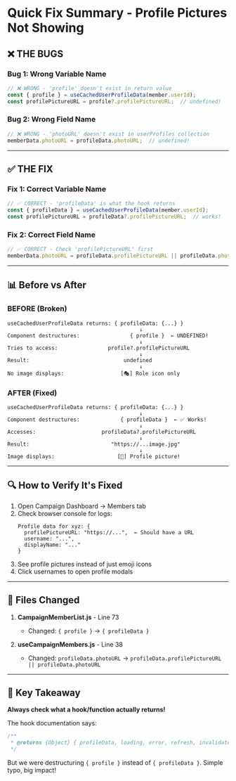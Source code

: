 # Quick Fix Summary - Profile Pictures Not Showing

## ❌ THE BUGS

### Bug 1: Wrong Variable Name
```javascript
// ❌ WRONG - 'profile' doesn't exist in return value
const { profile } = useCachedUserProfileData(member.userId);
const profilePictureURL = profile?.profilePictureURL;  // undefined!
```

### Bug 2: Wrong Field Name  
```javascript
// ❌ WRONG - 'photoURL' doesn't exist in userProfiles collection
memberData.photoURL = profileData.photoURL;  // undefined!
```

---

## ✅ THE FIX

### Fix 1: Correct Variable Name
```javascript
// ✅ CORRECT - 'profileData' is what the hook returns
const { profileData } = useCachedUserProfileData(member.userId);
const profilePictureURL = profileData?.profilePictureURL;  // works!
```

### Fix 2: Correct Field Name
```javascript
// ✅ CORRECT - Check 'profilePictureURL' first
memberData.photoURL = profileData.profilePictureURL || profileData.photoURL;
```

---

## 📊 Before vs After

### BEFORE (Broken)
```
useCachedUserProfileData returns: { profileData: {...} }
                                          ↓
Component destructures:                { profile }  ← UNDEFINED!
                                          ↓
Tries to access:                profile?.profilePictureURL
                                          ↓
Result:                              undefined
                                          ↓
No image displays:                  [🎭] Role icon only
```

### AFTER (Fixed)
```
useCachedUserProfileData returns: { profileData: {...} }
                                          ↓
Component destructures:             { profileData }  ← ✅ Works!
                                          ↓
Accesses:                     profileData?.profilePictureURL
                                          ↓
Result:                          "https://...image.jpg"
                                          ↓
Image displays:                    [👤] Profile picture!
```

---

## 🔍 How to Verify It's Fixed

1. Open Campaign Dashboard → Members tab
2. Check browser console for logs:
   ```
   Profile data for xyz: {
     profilePictureURL: "https://...",  ← Should have a URL
     username: "...",
     displayName: "..."
   }
   ```
3. See profile pictures instead of just emoji icons
4. Click usernames to open profile modals

---

## 📝 Files Changed

1. **CampaignMemberList.js** - Line 73
   - Changed: `{ profile }` → `{ profileData }`

2. **useCampaignMembers.js** - Line 38  
   - Changed: `profileData.photoURL` → `profileData.profilePictureURL || profileData.photoURL`

---

## 🎯 Key Takeaway

**Always check what a hook/function actually returns!**

The hook documentation says:
```javascript
/**
 * @returns {Object} { profileData, loading, error, refresh, invalidate }
 */
```

But we were destructuring `{ profile }` instead of `{ profileData }`. Simple typo, big impact!

